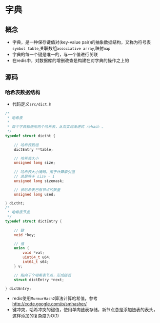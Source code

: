 # 字典

## 概念

- 字典，是一种保存键值对(key-value pair)的抽象数据结构，又称为符号表`symbol table`,关联数组`associative array`,映射`map`
- 字典的每一个键是唯一的，与一个值进行关联
- 在redis中，对数据库的增删改查是构建在对字典的操作之上的

## 源码

### 哈希表数据结构

- 代码定义`src/dict.h`

```c
/*
 * 哈希表
 *
 * 每个字典都使用两个哈希表，从而实现渐进式 rehash 。
 */
typedef struct dictht {
    
    // 哈希表数组
    dictEntry **table;

    // 哈希表大小
    unsigned long size;
    
    // 哈希表大小掩码，用于计算索引值
    // 总是等于 size - 1
    unsigned long sizemask;

    // 该哈希表已有节点的数量
    unsigned long used;

} dictht;
/*
 * 哈希表节点
 */
typedef struct dictEntry {
    
    // 键
    void *key;

    // 值
    union {
        void *val;
        uint64_t u64;
        int64_t s64;
    } v;

    // 指向下个哈希表节点，形成链表
    struct dictEntry *next;

} dictEntry;
```

- redis使用`MurmurHash2`算法计算哈希值，参考 http://code.google.com/p/smhasher/
- 键冲突，哈希冲突的键值，使用单向链表存储，新节点总是添加链表的表头，这样添加的复杂度为O(1)
